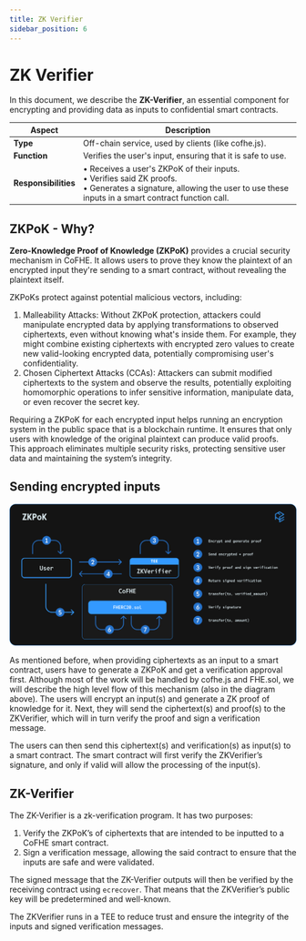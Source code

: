 ```yaml
---
title: ZK Verifier
sidebar_position: 6
---
```


# ZK Verifier

In this document, we describe the **ZK-Verifier**, an essential component for encrypting and providing data as inputs to confidential smart contracts.

| Aspect               | Description                                                                                                                                                                     |
| -------------------- | ------------------------------------------------------------------------------------------------------------------------------------------------------------------------------- |
| **Type**             | Off-chain service, used by clients (like cofhe.js).                                                                                                                             |
| **Function**         | Verifies the user's input, ensuring that it is safe to use.                                                                                                                     |
| **Responsibilities** | • Receives a user's ZKPoK of their inputs.<br/>• Verifies said ZK proofs.<br/>• Generates a signature, allowing the user to use these inputs in a smart contract function call. |

## ZKPoK - Why?

**Zero-Knowledge Proof of Knowledge (ZKPoK)** provides a crucial security mechanism in CoFHE. It allows users to prove they know the plaintext of an encrypted input they're sending to a smart contract, without revealing the plaintext itself.

ZKPoKs protect against potential malicious vectors, including:

1. Malleability Attacks: Without ZKPoK protection, attackers could manipulate encrypted data by applying transformations to observed ciphertexts, even without knowing what's inside them. For example, they might combine existing ciphertexts with encrypted zero values to create new valid-looking encrypted data, potentially compromising user's confidentiality.
2. Chosen Ciphertext Attacks (CCAs): Attackers can submit modified ciphertexts to the system and observe the results, potentially exploiting homomorphic operations to infer sensitive information, manipulate data, or even recover the secret key.

Requiring a ZKPoK for each encrypted input helps running an encryption system in the public space that is a blockchain runtime. It ensures that only users with knowledge of the original plaintext can produce valid proofs. This approach eliminates multiple security risks, protecting sensitive user data and maintaining the system’s integrity.

## Sending encrypted inputs

![ZK Proof of Knowledge Flow](../../../../static/img/zk-pok.svg)

As mentioned before, when providing ciphertexts as an input to a smart contract, users have to generate a ZKPoK and get a verification approval first. Although most of the work will be handled by cofhe.js and FHE.sol, we will describe the high level flow of this mechanism (also in the diagram above).
The users will encrypt an input(s) and generate a ZK proof of knowledge for it. Next, they will send the ciphertext(s) and proof(s) to the ZKVerifier, which will in turn verify the proof and sign a verification message.

The users can then send this ciphertext(s) and verification(s) as input(s) to a smart contract. The smart contract will first verify the ZKVerifier’s signature, and only if valid will allow the processing of the input(s).

## ZK-Verifier

The ZK-Verifier is a zk-verification program. It has two purposes:

1. Verify the ZKPoK’s of ciphertexts that are intended to be inputted to a CoFHE smart contract.
2. Sign a verification message, allowing the said contract to ensure that the inputs are safe and were validated.

The signed message that the ZK-Verifier outputs will then be verified by the receiving contract using `ecrecover`. That means that the ZKVerifier’s public key will be predetermined and well-known.

The ZKVerifier runs in a TEE to reduce trust and ensure the integrity of the inputs and signed verification messages.
